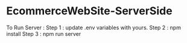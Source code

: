 ﻿# EcommerceWebSite-ServerSide
To Run Server : 
Step 1 : update .env variables with yours.
Step 2 : npm install
Step 3 : npm run server 

